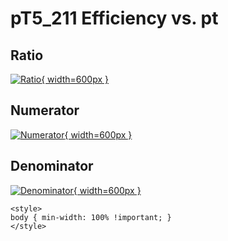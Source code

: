 # pT5_211 Efficiency vs. pt

## Ratio

[![Ratio](../mtv/var/pT5_211_eff_pt.png){ width=600px }](../mtv/var/pT5_211_eff_pt.pdf)

## Numerator

[![Numerator](../mtv/num/pT5_211_eff_pt_num.png){ width=600px }](../mtv/num/pT5_211_eff_pt_num.pdf)

## Denominator

[![Denominator](../mtv/den/pT5_211_eff_pt_den.png){ width=600px }](../mtv/den/pT5_211_eff_pt_den.pdf)


``` {=html}
<style>
body { min-width: 100% !important; }
</style>
```
